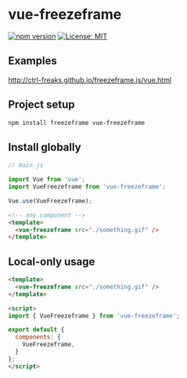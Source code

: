 # vue-freezeframe

[![npm version](https://badge.fury.io/js/vue-freezeframe.svg)](https://badge.fury.io/js/vue-freezeframe)
[![License: MIT](https://img.shields.io/badge/License-MIT-blue.svg)](https://opensource.org/licenses/MIT)

## Examples

http://ctrl-freaks.github.io/freezeframe.js/vue.html

## Project setup

```bash
npm install freezeframe vue-freezeframe
```

## Install globally

```js
// main.js

import Vue from 'vue';
import VueFreezeframe from 'vue-freezeframe';

Vue.use(VueFreezeframe);
```

```html
<!-- any component -->
<template>
  <vue-freezeframe src="./something.gif" />
</template>
```

## Local-only usage

```html
<template>
  <vue-freezeframe src="./something.gif" />
</template>

<script>
import { VueFreezeframe } from 'vue-freezeframe';

export default {
  components: {
    VueFreezeframe,
  }
};
</script>
```

<!-- 
### Compiles and hot-reloads for development

```bash
npm run serve
```

### Compiles and minifies for production

```bash
npm run build
```

### Run your tests

```bash
npm run test
```

### Lints and fixes files

```bash
npm run lint
```

### Run your unit tests

```bash
npm run test:unit
```

### Customize configuration

See [Configuration Reference](https://cli.vuejs.org/config/). -->
